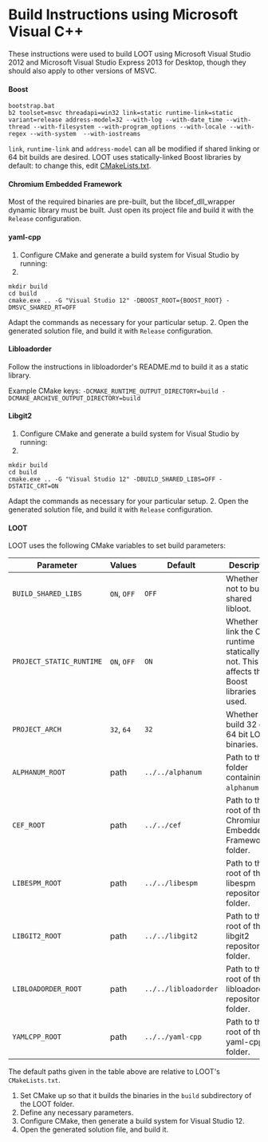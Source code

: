 # Build Instructions using Microsoft Visual C++

These instructions were used to build LOOT using Microsoft Visual Studio 2012 and Microsoft Visual Studio Express 2013 for Desktop, though they should also apply to other versions of MSVC.

#### Boost

```
bootstrap.bat
b2 toolset=msvc threadapi=win32 link=static runtime-link=static variant=release address-model=32 --with-log --with-date_time --with-thread --with-filesystem --with-program_options --with-locale --with-regex --with-system  --with-iostreams
```

`link`, `runtime-link` and `address-model` can all be modified if shared linking or 64 bit builds are desired. LOOT uses statically-linked Boost libraries by default: to change this, edit [CMakeLists.txt](../CMakeLists.txt).

#### Chromium Embedded Framework

Most of the required binaries are pre-built, but the libcef_dll_wrapper dynamic library must be built. Just open its project file and build it with the `Release` configuration.

#### yaml-cpp

1. Configure CMake and generate a build system for Visual Studio by running:
2. 
  ```
  mkdir build
  cd build
  cmake.exe .. -G "Visual Studio 12" -DBOOST_ROOT={BOOST_ROOT} -DMSVC_SHARED_RT=OFF
  ```
  
  Adapt the commands as necessary for your particular setup.
2. Open the generated solution file, and build it with `Release` configuration.

#### Libloadorder

Follow the instructions in libloadorder's README.md to build it as a static library.

Example CMake keys: `-DCMAKE_RUNTIME_OUTPUT_DIRECTORY=build -DCMAKE_ARCHIVE_OUTPUT_DIRECTORY=build`

#### Libgit2

1. Configure CMake and generate a build system for Visual Studio by running:
2. 
  ```
  mkdir build
  cd build
  cmake.exe .. -G "Visual Studio 12" -DBUILD_SHARED_LIBS=OFF -DSTATIC_CRT=ON
  ```
  
  Adapt the commands as necessary for your particular setup.
2. Open the generated solution file, and build it with `Release` configuration.

#### LOOT

LOOT uses the following CMake variables to set build parameters:

Parameter | Values | Default |Description
----------|--------|---------|-----------
`BUILD_SHARED_LIBS` | `ON`, `OFF` | `OFF` | Whether or not to build a shared libloot.
`PROJECT_STATIC_RUNTIME` | `ON`, `OFF` | `ON` | Whether to link the C++ runtime statically or not. This also affects the Boost libraries used.
`PROJECT_ARCH` | `32`, `64` | `32` | Whether to build 32 or 64 bit LOOT binaries.
`ALPHANUM_ROOT` | path | `../../alphanum` | Path to the folder containing `alphanum.hpp`.
`CEF_ROOT` | path | `../../cef` | Path to the root of the Chromium Embedded Framework folder.
`LIBESPM_ROOT` | path | `../../libespm` | Path to the root of the libespm repository folder.
`LIBGIT2_ROOT` | path | `../../libgit2` | Path to the root of the libgit2 repository folder.
`LIBLOADORDER_ROOT` | path | `../../libloadorder` | Path to the root of the libloadorder repository folder.
`YAMLCPP_ROOT` | path | `../../yaml-cpp` | Path to the root of the yaml-cpp folder.

The default paths given in the table above are relative to LOOT's `CMakeLists.txt`.

1. Set CMake up so that it builds the binaries in the `build` subdirectory of the LOOT folder.
2. Define any necessary parameters.
3. Configure CMake, then generate a build system for Visual Studio 12.
4. Open the generated solution file, and build it.
